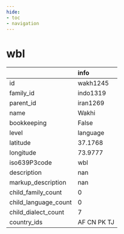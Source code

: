 ```yaml
---
hide:
- toc
- navigation
---
```

# wbl
|                      | info        |
|:---------------------|:------------|
| id                   | wakh1245    |
| family_id            | indo1319    |
| parent_id            | iran1269    |
| name                 | Wakhi       |
| bookkeeping          | False       |
| level                | language    |
| latitude             | 37.1768     |
| longitude            | 73.9777     |
| iso639P3code         | wbl         |
| description          | nan         |
| markup_description   | nan         |
| child_family_count   | 0           |
| child_language_count | 0           |
| child_dialect_count  | 7           |
| country_ids          | AF CN PK TJ |